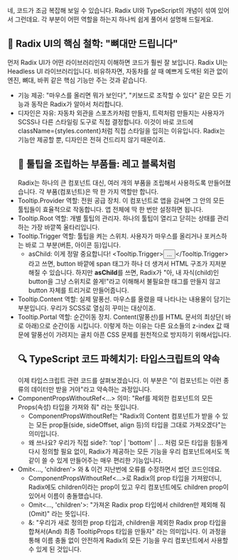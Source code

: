 <p>네, 코드가 조금 복잡해 보일 수 있습니다. Radix UI와 TypeScript의 개념이 섞여 있어서 그런데요. 각 부분이 어떤 역할을 하는지 하나씩 쉽게 풀어서 설명해 드릴게요.</p>
<h2 id="🧠-radix-ui의-핵심-철학-뼈대만-드립니다">🧠 Radix UI의 핵심 철학: &quot;뼈대만 드립니다&quot;</h2>
<p>먼저 Radix UI가 어떤 라이브러리인지 이해하면 코드가 훨씬 잘 보입니다.
Radix UI는 Headless UI 라이브러리입니다. 비유하자면, 자동차를 살 때 예쁘게 도색된 외관 없이 엔진, 뼈대, 바퀴 같은 핵심 기능만 주는 것과 같습니다.</p>
<ul>
<li>기능 제공: &quot;마우스를 올리면 뭐가 보인다&quot;, &quot;키보드로 조작할 수 있다&quot; 같은 모든 기능과 동작은 Radix가 알아서 처리합니다.</li>
<li>디자인은 자유: 자동차 외관을 스포츠카처럼 만들지, 트럭처럼 만들지는 사용자가 SCSS나 다른 스타일링 도구로 직접 결정합니다.
이것이 바로 코드에 className={styles.content}처럼 직접 스타일을 입히는 이유입니다. Radix는 기능만 제공할 뿐, 디자인은 전혀 건드리지 않기 때문이죠.<h2 id="🧩-툴팁을-조립하는-부품들-레고-블록처럼">🧩 툴팁을 조립하는 부품들: 레고 블록처럼</h2>
Radix는 하나의 큰  컴포넌트 대신, 여러 개의 부품을 조립해서 사용하도록 만들어졌습니다. 각 부품(컴포넌트)은 딱 한 가지 역할만 합니다.</li>
<li>Tooltip.Provider
역할: 전원 공급 장치. 이 컴포넌트로 앱을 감싸면 그 안의 모든 툴팁들이 효율적으로 작동합니다. 앱 전체에 딱 한 번만 설정하면 됩니다.</li>
<li>Tooltip.Root
역할: 개별 툴팁의 관리자. 하나의 툴팁이 열리고 닫히는 상태를 관리하는 가장 바깥쪽 울타리입니다.</li>
<li>Tooltip.Trigger
역할: 툴팁을 켜는 스위치. 사용자가 마우스를 올리거나 포커스하는 바로 그 부분(버튼, 아이콘 등)입니다.<ul>
<li>asChild: 이게 정말 중요합니다! &lt;Tooltip.Trigger&gt;<button>...</button>&lt;/Tooltip.Trigger&gt; 라고 쓰면, button 바깥에 span 태그가 하나 더 생겨서 HTML 구조가 지저분해질 수 있습니다. 하지만 <strong>asChild</strong>를 쓰면, Radix가 &quot;아, 내 자식(child)인 button을 그냥 스위치로 쓸게!&quot;라고 이해해서 불필요한 태그를 만들지 않고 button 자체를 트리거로 만들어줍니다.</li>
</ul>
</li>
<li>Tooltip.Content
역할: 실제 말풍선. 마우스를 올렸을 때 나타나는 내용물이 담기는 부분입니다. 우리가 SCSS로 열심히 꾸미는 대상이죠.</li>
<li>Tooltip.Portal
역할: 순간이동 장치. Content(말풍선)를 HTML 문서의 최상단( 바로 아래)으로 순간이동 시킵니다. 이렇게 하는 이유는 다른 요소들의 z-index 값 때문에 말풍선이 가려지는 골치 아픈 CSS 문제를 원천적으로 방지하기 위해서입니다.<h2 id="🔍-typescript-코드-파헤치기-타입스크립트의-약속">🔍 TypeScript 코드 파헤치기: 타입스크립트의 약속</h2>
이제 타입스크립트 관련 코드를 살펴보겠습니다. 이 부분은 &quot;이 컴포넌트는 이런 종류의 데이터만 받을 거야&quot;라고 약속하는 과정입니다.</li>
<li>ComponentPropsWithoutRef&lt;...&gt;
의미: &quot;Ref를 제외한 컴포넌트의 모든 Props(속성) 타입을 가져와 줘&quot; 라는 뜻입니다.<ul>
<li>ComponentPropsWithoutRef는 &quot;Radix의 Content 컴포넌트가 받을 수 있는 모든 prop들(side, sideOffset, align 등)의 타입을 그대로 가져오겠다&quot;는 의미입니다.</li>
<li>왜 쓰나요? 우리가 직접 side?: 'top' | 'bottom' | ... 처럼 모든 타입을 힘들게 다시 정의할 필요 없이, Radix가 제공하는 모든 기능을 우리 컴포넌트에서도 똑같이 쓸 수 있게 만들어주는 매우 편리한 기능입니다.</li>
</ul>
</li>
<li>Omit&lt;..., 'children'&gt; 와 &amp;
이건 지난번에 오류를 수정하면서 썼던 코드인데요.<ul>
<li>ComponentPropsWithoutRef&lt;...&gt;로 Radix의 prop 타입을 가져왔더니, Radix에도 children이라는 prop이 있고 우리 컴포넌트에도 children prop이 있어서 이름이 충돌했습니다.</li>
<li>Omit&lt;..., 'children'&gt;: &quot;가져온 Radix prop 타입에서 children만 제외해 줘(Omit)&quot; 라는 뜻입니다.</li>
<li>&amp;: &quot;우리가 새로 정의한 prop 타입과, children을 제외한 Radix prop 타입을 합쳐서(And) 최종 TooltipProps 타입을 만들자&quot; 라는 의미입니다.
이 과정을 통해 이름 충돌 없이 안전하게 Radix의 모든 기능을 우리 컴포넌트에서 사용할 수 있게 된 것입니다.</li>
</ul>
</li>
</ul>